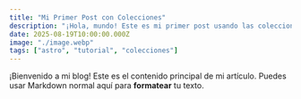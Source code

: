 ```yaml
---
title: "Mi Primer Post con Colecciones"
description: "¡Hola, mundo! Este es mi primer post usando las colecciones de contenido de Astro. ¡Es increíblemente fácil!"
date: 2025-08-19T10:00:00.000Z
image: "./image.webp"
tags: ["astro", "tutorial", "colecciones"]
---
```


¡Bienvenido a mi blog! Este es el contenido principal de mi artículo.
Puedes usar Markdown normal aquí para **formatear** tu texto.